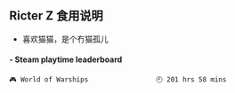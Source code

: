 ## Ricter Z 食用说明
- 喜欢猫猫，是个冇猫孤儿

<!-- steam-box start -->
#### - Steam playtime leaderboard
```text
🎮 World of Warships                 🕘 201 hrs 58 mins
```
<!-- Powered by https://github.com/YouEclipse/steam-box . -->
<!-- steam-box end -->

